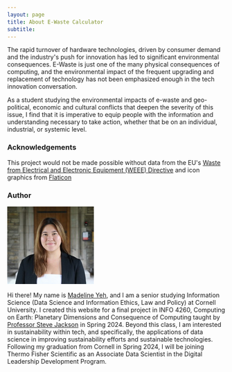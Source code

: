 ```yaml
---
layout: page
title: About E-Waste Calculator
subtitle:
---
```

The rapid turnover of hardware technologies, driven by consumer demand and the industry's push for innovation has led to significant environmental consequences. E-Waste is just one of the many physical consequences of computing, and the environmental impact of the frequent upgrading and replacement of technology has not been emphasized enough in the tech innovation conversation. 

As a student studying the environmental impacts of e-waste and geo-political, economic and cultural conflicts that deepen the severity of this issue, I find that it is imperative to equip people with the information and understanding necessary to take action, whether that be on an individual, industrial, or systemic level.

### Acknowledgements
This project would not be made possible without data from the EU's [Waste from Electrical and Electronic Equipment (WEEE) Directive](https://ec.europa.eu/eurostat/statistics-explained/index.php?title=Waste_statistics_-_electrical_and_electronic_equipment_) and icon graphics from [Flaticon](https://www.flaticon.com)

### Author
![Madeline Yeh Headshot](assets/img/tinyheadshot.jpg)

Hi there! My name is [Madeline Yeh](https://www.linkedin.com/in/madelineyeh/), and I am a senior studying Information Science (Data Science and Information Ethics, Law and Policy) at Cornell University. I created this website for a final project in INFO 4260, Computing on Earth: Planetary Dimensions and Consequence of Computing taught by [Professor Steve Jackson](https://sjackson.infosci.cornell.edu) in Spring 2024. Beyond this class, I am interested in sustainability within tech, and specifically, the applications of data science in improving sustainability efforts and sustainable technologies. Following my graduation from Cornell in Spring 2024, I will be joining Thermo Fisher Scientific as an Associate Data Scientist in the Digital Leadership Development Program.


